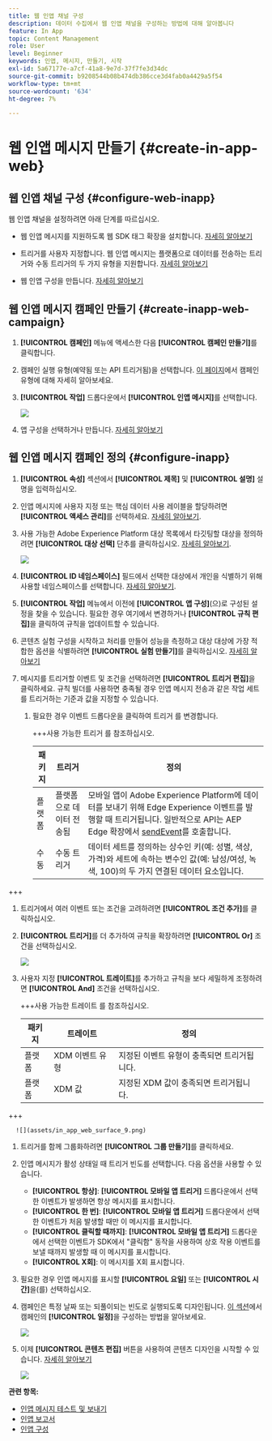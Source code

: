 ```yaml
---
title: 웹 인앱 채널 구성
description: 데이터 수집에서 웹 인앱 채널을 구성하는 방법에 대해 알아봅니다
feature: In App
topic: Content Management
role: User
level: Beginner
keywords: 인앱, 메시지, 만들기, 시작
exl-id: 5a67177e-a7cf-41a8-9e7d-37f7fe3d34dc
source-git-commit: b9208544b08b474db386cce3d4fab0a4429a5f54
workflow-type: tm+mt
source-wordcount: '634'
ht-degree: 7%

---
```


# 웹 인앱 메시지 만들기 {#create-in-app-web}

## 웹 인앱 채널 구성 {#configure-web-inapp}

웹 인앱 채널을 설정하려면 아래 단계를 따르십시오.

* 웹 인앱 메시지를 지원하도록 웹 SDK 태그 확장을 설치합니다. [자세히 알아보기](https://experienceleague.adobe.com/docs/experience-platform/tags/extensions/client/web-sdk/web-sdk-extension-configuration.html?lang=en)

* 트리거를 사용자 지정합니다. 웹 인앱 메시지는 플랫폼으로 데이터를 전송하는 트리거와 수동 트리거의 두 가지 유형을 지원합니다. [자세히 알아보기](https://experienceleague.adobe.com/docs/experience-platform/edge/personalization/ajo/web-in-app-messaging.html)

* 웹 인앱 구성을 만듭니다. [자세히 알아보기](inapp-configuration.md)

## 웹 인앱 메시지 캠페인 만들기 {#create-inapp-web-campaign}

1. **[!UICONTROL 캠페인]** 메뉴에 액세스한 다음 **[!UICONTROL 캠페인 만들기]**&#x200B;를 클릭합니다.

1. 캠페인 실행 유형(예약됨 또는 API 트리거됨)을 선택합니다. [이 페이지](../campaigns/create-campaign.md#campaigntype)에서 캠페인 유형에 대해 자세히 알아보세요.

1. **[!UICONTROL 작업]** 드롭다운에서 **[!UICONTROL 인앱 메시지]**&#x200B;를 선택합니다.

   ![](assets/in_app_web_surface_1.png)

1. 앱 구성을 선택하거나 만듭니다. [자세히 알아보기](inapp-configuration.md#channel-prerequisites)

## 웹 인앱 메시지 캠페인 정의 {#configure-inapp}

1. **[!UICONTROL 속성]** 섹션에서 **[!UICONTROL 제목]** 및 **[!UICONTROL 설명]** 설명을 입력하십시오.

1. 인앱 메시지에 사용자 지정 또는 핵심 데이터 사용 레이블을 할당하려면 **[!UICONTROL 액세스 관리]**&#x200B;를 선택하세요. [자세히 알아보기](../administration/object-based-access.md).

1. 사용 가능한 Adobe Experience Platform 대상 목록에서 타깃팅할 대상을 정의하려면 **[!UICONTROL 대상 선택]** 단추를 클릭하십시오. [자세히 알아보기](../audience/about-audiences.md).

   ![](assets/in_app_web_surface_5.png)

1. **[!UICONTROL ID 네임스페이스]** 필드에서 선택한 대상에서 개인을 식별하기 위해 사용할 네임스페이스를 선택합니다. [자세히 알아보기](../event/about-creating.md#select-the-namespace).

1. **[!UICONTROL 작업]** 메뉴에서 이전에 **[!UICONTROL 앱 구성]**(으)로 구성된 설정을 찾을 수 있습니다. 필요한 경우 여기에서 변경하거나 **[!UICONTROL 규칙 편집]**&#x200B;을 클릭하여 규칙을 업데이트할 수 있습니다.

1. 콘텐츠 실험 구성을 시작하고 처리를 만들어 성능을 측정하고 대상 대상에 가장 적합한 옵션을 식별하려면 **[!UICONTROL 실험 만들기]**&#x200B;를 클릭하십시오. [자세히 알아보기](../content-management/content-experiment.md)

1. 메시지를 트리거할 이벤트 및 조건을 선택하려면 **[!UICONTROL 트리거 편집]**&#x200B;을 클릭하세요. 규칙 빌더를 사용하면 충족될 경우 인앱 메시지 전송과 같은 작업 세트를 트리거하는 기준과 값을 지정할 수 있습니다.

   1. 필요한 경우 이벤트 드롭다운을 클릭하여 트리거 를 변경합니다.

      +++사용 가능한 트리거 를 참조하십시오.

      | 패키지 | 트리거 | 정의 |
      |---|---|---|
      | 플랫폼 | 플랫폼으로 데이터 전송됨 | 모바일 앱이 Adobe Experience Platform에 데이터를 보내기 위해 Edge Experience 이벤트를 발행할 때 트리거됩니다. 일반적으로 API는 AEP Edge 확장에서 [sendEvent](https://developer.adobe.com/client-sdks/documentation/edge-network/api-reference/#sendevent)를 호출합니다. |
      | 수동 | 수동 트리거 | 데이터 세트를 정의하는 상수인 키(예: 성별, 색상, 가격)와 세트에 속하는 변수인 값(예: 남성/여성, 녹색, 100)의 두 가지 연결된 데이터 요소입니다. |

+++

   1. 트리거에서 여러 이벤트 또는 조건을 고려하려면 **[!UICONTROL 조건 추가]**&#x200B;를 클릭하십시오.

   1. **[!UICONTROL 트리거]**&#x200B;를 더 추가하여 규칙을 확장하려면 **[!UICONTROL Or]** 조건을 선택하십시오.

      ![](assets/in_app_web_surface_8.png)

   1. 사용자 지정 **[!UICONTROL 트레이트]**&#x200B;를 추가하고 규칙을 보다 세밀하게 조정하려면 **[!UICONTROL And]** 조건을 선택하십시오.

      +++사용 가능한 트레이트 를 참조하십시오.

      | 패키지 | 트레이트 | 정의 |
      |---|---|---|
      | 플랫폼 | XDM 이벤트 유형 | 지정된 이벤트 유형이 충족되면 트리거됩니다. |
      | 플랫폼 | XDM 값 | 지정된 XDM 값이 충족되면 트리거됩니다. |

+++

      ![](assets/in_app_web_surface_9.png)

   1. 트리거를 함께 그룹화하려면 **[!UICONTROL 그룹 만들기]**&#x200B;를 클릭하세요.

1. 인앱 메시지가 활성 상태일 때 트리거 빈도를 선택합니다. 다음 옵션을 사용할 수 있습니다.

   * **[!UICONTROL 항상]**: **[!UICONTROL 모바일 앱 트리거]** 드롭다운에서 선택한 이벤트가 발생하면 항상 메시지를 표시합니다.
   * **[!UICONTROL 한 번]**: **[!UICONTROL 모바일 앱 트리거]** 드롭다운에서 선택한 이벤트가 처음 발생할 때만 이 메시지를 표시합니다.
   * **[!UICONTROL 클릭할 때까지]**: **[!UICONTROL 모바일 앱 트리거]** 드롭다운에서 선택한 이벤트가 SDK에서 &quot;클릭함&quot; 동작을 사용하여 상호 작용 이벤트를 보낼 때까지 발생할 때 이 메시지를 표시합니다.
   * **[!UICONTROL X회]**: 이 메시지를 X회 표시합니다.

1. 필요한 경우 인앱 메시지를 표시할 **[!UICONTROL 요일]** 또는 **[!UICONTROL 시간]**&#x200B;을(를) 선택하십시오.

1. 캠페인은 특정 날짜 또는 되풀이되는 빈도로 실행되도록 디자인됩니다. [이 섹션](../campaigns/create-campaign.md#schedule)에서 캠페인의 **[!UICONTROL 일정]**&#x200B;을 구성하는 방법을 알아보세요.

   ![](assets/in_app_web_surface_6.png)

1. 이제 **[!UICONTROL 콘텐츠 편집]** 버튼을 사용하여 콘텐츠 디자인을 시작할 수 있습니다. [자세히 알아보기](design-in-app.md)

   ![](assets/in_app_web_surface_7.png)

**관련 항목:**

* [인앱 메시지 테스트 및 보내기](send-in-app.md)
* [인앱 보고서 ](../reports/campaign-global-report.md#inapp-report)
* [인앱 구성](inapp-configuration.md)
